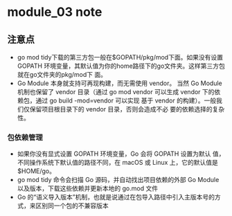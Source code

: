 # module_03 note

## 注意点

- go mod tidy下载的第三方包一般在$GOPATH/pkg/mod下面。如果没有设置GOPATH  环境变量，其默认值为你的home路径下的go文件夹。这样第三方包就在go文件夹的pkg/mod下
  面。
- Go Module 本身就支持可再现构建，而无需使用 vendor。 当然 Go Module 机制也保留了 vendor 目录（通过  go mod vendor 可以生成 vendor 下的依赖包，通过 go build -mod=vendor 可以实现  基于 vendor 的构建）。一般我们仅保留项目根目录下的 vendor 目录，否则会造成不必  要的依赖选择的复杂性。
### 包依赖管理
- 如果你没有显式设置 GOPATH 环境变量，Go 会将 GOPATH 设置为默认 值，不同操作系统下默认值的路径不同，在 macOS 或 Linux 上，它的默认值是 $HOME/go。
- go mod tidy 命令会扫描 Go 源码，并自动找出项目依赖的外部 Go Module 以及版本，下载这些依赖并更新本地的 go.mod 文件
- Go 的“语义导入版本”机制，也就是说通过在包导入路径中引入主版本号的方  式，来区别同一个包的不兼容版本
